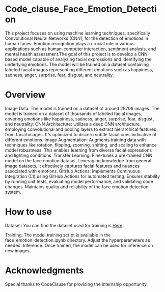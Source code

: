 # Code_clause_Face_Emotion_Detection

This project focuses on using machine learning techniques, specifically Convolutional Neural Networks (CNN), for the detection of emotions in human faces. Emotion recognition plays a crucial role in various applications such as human-computer interaction, sentiment analysis, and mental health assessment.The goal of this project is to develop a CNN-based model capable of analyzing facial expressions and identifying the underlying emotions. The model will be trained on a dataset containing labeled facial images representing different emotions such as happiness, sadness, anger, surprise, fear, disgust, and neutrality.

# Overview

Image Data: The model is trained on a dataset of around 28709 images. The model is trained on a dataset of thousands of labeled facial images, covering emotions like happiness, sadness, anger, surprise, fear, disgust, and neutrality.
CNN Architecture: Utilizes a deep CNN architecture, employing convolutional and pooling layers to extract hierarchical features from facial images. It's optimized to discern subtle facial cues indicative of different emotions.
Image Augmentation: Augments training data with techniques like rotation, flipping, zooming, shifting, and scaling to enhance model robustness. This enables learning from diverse facial expressions and lighting conditions.
Transfer Learning: Fine-tunes a pre-trained CNN model on the face emotion dataset. Leveraging knowledge from general image datasets, it effectively captures facial features and nuances associated with emotions.
GitHub Actions: Implements Continuous Integration (CI) using GitHub Actions for automated testing. Ensures stability by running unit tests, evaluating model performance, and validating code changes. Maintains quality and reliability of the face emotion detection system.

# How to use

Dataset: You can find the dataset used for training is [Here]([https://github.com](https://www.kaggle.com/code/myr9988/facial-emotion-recognition-image-classification/input))

Training: The model training script is available in the face_emotion_detection.ipynb directory. Adjust the hyperparameters as needed.
Inference: Once trained, the model can be used for inference on new images. 
# Acknowledgments

Special thanks to CodeClause for providing the internship opportunity.
